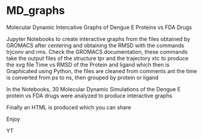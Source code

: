 # MD_graphs
Molecular Dynamic Intercative Graphs of Dengue E Proteins vs FDA Drugs

Jupyter Notebooks to create interactive graphs from the files obtained by GROMACS after centering and obtaining the RMSD
with the commands trjconv and rms. Check the GROMACS documentation, these commands take the output files of the structure
tpr and the trajectory xtc to produce the xvg file Time vs RMSD of the Protein and ligand which then is Graphicated using
Python, the files are cleaned from comments ant the time is converted from ps to ns, then grouped by protein or ligand

In the Notebooks, 30 Molecular Dynamic Simulations of the Dengue E protein vs FDA drugs were analyzed to produce
interactive graphs 

Finally an HTML is produced which you can share 

Enjoy

YT
